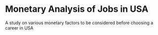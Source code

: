 # Monetary Analysis of Jobs in USA
 A study on various monetary factors to be considered before choosing a career in USA
